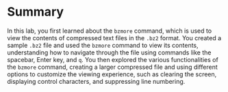 # Summary

In this lab, you first learned about the `bzmore` command, which is used to view the contents of compressed text files in the `.bz2` format. You created a sample `.bz2` file and used the `bzmore` command to view its contents, understanding how to navigate through the file using commands like the spacebar, Enter key, and `q`. You then explored the various functionalities of the `bzmore` command, creating a larger compressed file and using different options to customize the viewing experience, such as clearing the screen, displaying control characters, and suppressing line numbering.
